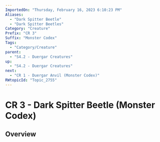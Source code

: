 ```yaml
---
ImportedOn: "Thursday, February 16, 2023 6:10:23 PM"
Aliases:
  - "Dark Spitter Beetle"
  - "Dark Spitter Beetles"
Category: "Creature"
Prefix: "CR 3"
Suffix: "Monster Codex"
Tags:
  - "Category/Creature"
parent:
  - "S4.2 - Duergar Creatures"
up:
  - "S4.2 - Duergar Creatures"
next:
  - "CR 1 - Duergar Anvil (Monster Codex)"
RWtopicId: "Topic_2755"
---
```

# CR 3 - Dark Spitter Beetle (Monster Codex)
## Overview
